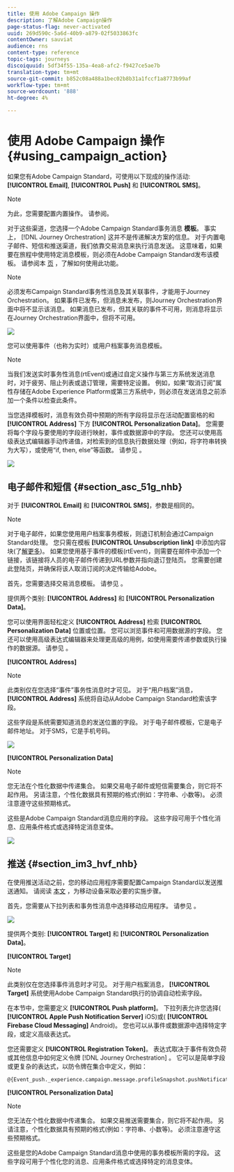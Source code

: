 ```yaml
---
title: 使用 Adobe Campaign 操作
description: 了解Adobe Campaign操作
page-status-flag: never-activated
uuid: 269d590c-5a6d-40b9-a879-02f5033863fc
contentOwner: sauviat
audience: rns
content-type: reference
topic-tags: journeys
discoiquuid: 5df34f55-135a-4ea8-afc2-f9427ce5ae7b
translation-type: tm+mt
source-git-commit: b852c08a488a1bec02b8b31a1fccf1a8773b99af
workflow-type: tm+mt
source-wordcount: '888'
ht-degree: 4%

---
```



# 使用 Adobe Campaign 操作 {#using_campaign_action}

如果您有Adobe Campaign Standard，可使用以下现成的操作活动: **[!UICONTROL Email]**, **[!UICONTROL Push]** 和 **[!UICONTROL SMS]**。

>[!NOTE]
>
>为此，您需要配置内置操作。 请参阅[](../action/working-with-adobe-campaign.md)。

对于这些渠道，您选择一个Adobe Campaign Standard事务消息 **模板**。 事实上， [!DNL Journey Orchestration] 这并不是传递解决方案的信息。 对于内置电子邮件、短信和推送渠道，我们依靠交易消息来执行消息发送。 这意味着，如果要在旅程中使用特定消息模板，则必须在Adobe Campaign Standard发布该模板。 请参阅本 [页](https://docs.adobe.com/content/help/zh-Hans/campaign-standard/using/communication-channels/transactional-messaging/about-transactional-messaging.html) ，了解如何使用此功能。

>[!NOTE]
>
>必须发布Campaign Standard事务性消息及其关联事件，才能用于Journey Orchestration。 如果事件已发布，但消息未发布，则Journey Orchestration界面中将不显示该消息。 如果消息已发布，但其关联的事件不可用，则消息将显示在Journey Orchestration界面中，但将不可用。

![](../assets/journey59.png)

您可以使用事件（也称为实时）或用户档案事务消息模板。

>[!NOTE]
>
>当我们发送实时事务性消息(rtEvent)或通过自定义操作与第三方系统发送消息时，对于疲劳、阻止列表或退订管理，需要特定设置。 例如，如果“取消订阅”属性存储在Adobe Experience Platform或第三方系统中，则必须在发送消息之前添加一个条件以检查此条件。

当您选择模板时，消息有效负荷中预期的所有字段将显示在活动配置窗格的和 **[!UICONTROL Address]** 下方 **[!UICONTROL Personalization Data]**。 您需要将每个字段与要使用的字段进行映射，事件或数据源中的字段。 您还可以使用高级表达式编辑器手动传递值，对检索到的信息执行数据处理（例如，将字符串转换为大写），或使用“if, then, else”等函数。 请参见 [](../expression/expressionadvanced.md)。

![](../assets/journey60.png)

## 电子邮件和短信 {#section_asc_51g_nhb}

对于 **[!UICONTROL Email]** 和 **[!UICONTROL SMS]**，参数是相同的。

>[!NOTE]
>
>对于电子邮件，如果您使用用户档案事务模板，则退订机制会通过Campaign Standard处理。 您只需在模板 **[!UICONTROL Unsubscription link]** 中添加内容块(了[解更多](https://docs.adobe.com/content/help/zh-Hans/campaign-standard/using/communication-channels/transactional-messaging/about-transactional-messaging.html))。 如果您使用基于事件的模板(rtEvent)，则需要在邮件中添加一个链接，该链接将人员的电子邮件传递到URL参数并指向退订登陆页。 您需要创建此登陆页，并确保将该人取消订阅的决定传输给Adobe。

首先，您需要选择交易消息模板。 请参见 [](../building-journeys/about-action-activities.md)。

提供两个类别: **[!UICONTROL Address]** 和 **[!UICONTROL Personalization Data]**。

您可以使用界面轻松定义 **[!UICONTROL Address]** 检索 **[!UICONTROL Personalization Data]** 位置或位置。 您可以浏览事件和可用数据源的字段。 您还可以使用高级表达式编辑器来处理更高级的用例，如使用需要传递参数或执行操作的数据源。 请参见 [](../expression/expressionadvanced.md)。

**[!UICONTROL Address]**

>[!NOTE]
>
>此类别仅在您选择“事件”事务性消息时才可见。 对于“用户档案”消息， **[!UICONTROL Address]** 系统将自动从Adobe Campaign Standard检索该字段。

这些字段是系统需要知道消息的发送位置的字段。 对于电子邮件模板，它是电子邮件地址。 对于SMS，它是手机号码。

![](../assets/journey61.png)

**[!UICONTROL Personalization Data]**

>[!NOTE]
>
>您无法在个性化数据中传递集合。 如果交易电子邮件或短信需要集合，则它将不起作用。 另请注意，个性化数据具有预期的格式(例如：字符串、小数等)。 必须注意遵守这些预期格式。

这些是Adobe Campaign Standard消息应用的字段。 这些字段可用于个性化消息、应用条件格式或选择特定消息变体。

![](../assets/journey62.png)

## 推送 {#section_im3_hvf_nhb}

在使用推送活动之前，您的移动应用程序需要配置Campaign Standard以发送推送通知。 请阅读 [本文](https://helpx.adobe.com/cn/campaign/kb/integrate-mobile-sdk.html) ，为移动设备采取必要的实施步骤。

首先，您需要从下拉列表和事务性消息中选择移动应用程序。 请参见 [](../building-journeys/about-action-activities.md)。

![](../assets/journey62bis.png)

提供两个类别: **[!UICONTROL Target]** 和 **[!UICONTROL Personalization Data]**。

**[!UICONTROL Target]**

>[!NOTE]
>
>此类别仅在您选择事件消息时才可见。 对于用户档案消息， **[!UICONTROL Target]** 系统使用Adobe Campaign Standard执行的协调自动检索字段。

在本节中，您需要定义 **[!UICONTROL Push platform]**。 下拉列表允许您选择( **[!UICONTROL Apple Push Notification Server]** iOS)或( **[!UICONTROL Firebase Cloud Messaging]** Android)。 您也可以从事件或数据源中选择特定字段，或定义高级表达式。

您还需要定义 **[!UICONTROL Registration Token]**。 表达式取决于事件有效负荷或其他信息中如何定义令牌 [!DNL Journey Orchestration] 。 它可以是简单字段或更复杂的表达式，以防令牌在集合中定义，例如：

```
@{Event_push._experience.campaign.message.profileSnapshot.pushNotificationTokens.first().token}
```

**[!UICONTROL Personalization Data]**

>[!NOTE]
>
>您无法在个性化数据中传递集合。 如果交易推送需要集合，则它将不起作用。 另请注意，个性化数据具有预期的格式(例如：字符串、小数等)。 必须注意遵守这些预期格式。

这些是您的Adobe Campaign Standard消息中使用的事务模板所需的字段。 这些字段可用于个性化您的消息、应用条件格式或选择特定的消息变体。
